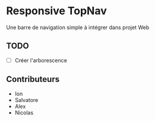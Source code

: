 # Responsive TopNav

Une barre de navigation simple à intégrer dans projet Web

## TODO

- [ ] Créer l'arborescence


## Contributeurs

- Ion
- Salvatore
- Alex
- Nicolas
